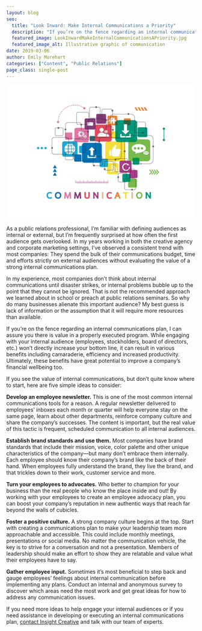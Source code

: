```yaml
---
layout: blog
seo:
  title: "Look Inward: Make Internal Communications a Priority"
  description: "If you’re on the fence regarding an internal communications plan, I can assure you there is value in a program that is executed properly. Here are five simple ideas to consider:"
  featured_image: LookInwardMakeInternalCommunicationsAPriority.jpg
  featured_image_alt: Illustrative graphic of communication
date: 2019-03-06
author: Emily Morehart
categories: ["Content", "Public Relations"]
page_class: single-post
---
```


![Illustrative graphic of communication](LookInwardMakeInternalCommunicationsAPriority.jpg)

As a public relations professional, I’m familiar with defining audiences as internal or external, but I’m frequently surprised at how often the first audience gets overlooked. In my years working in both the creative agency and corporate marketing settings, I’ve observed a consistent trend with most companies: They spend the bulk of their communications budget, time and efforts strictly on external audiences without evaluating the value of a strong internal communications plan.

In my experience, most companies don’t think about internal communications until disaster strikes, or internal problems bubble up to the point that they cannot be ignored. That is not the recommended approach we learned about in school or preach at public relations seminars. So why do many businesses alienate this important audience? My best guess is lack of information or the assumption that it will require more resources than available.

If you’re on the fence regarding an internal communications plan, I can assure you there is value in a properly executed program. While engaging with your internal audience (employees, stockholders, board of directors, etc.) won’t directly increase your bottom line, it can result in various benefits including camaraderie, efficiency and increased productivity. Ultimately, these benefits have great potential to improve a company’s financial wellbeing too.

If you see the value of internal communications, but don’t quite know where to start, here are five simple ideas to consider:

**Develop an employee newsletter.** This is one of the most common internal communications tools for a reason. A regular newsletter delivered to employees’ inboxes each month or quarter will help everyone stay on the same page, learn about other departments, reinforce company culture and share the company’s successes. The content is important, but the real value of this tactic is frequent, scheduled communication to all internal audiences.

**Establish brand standards and use them.** Most companies have brand standards that include their mission, voice, color palette and other unique characteristics of the company—but many don’t embrace them internally. Each employee should know their company’s brand like the back of their hand. When employees fully understand the brand, they live the brand, and that trickles down to their work, customer service and more.

**Turn your employees to advocates.** Who better to champion for your business than the real people who know the place inside and out! By working with your employees to create an employee advocacy plan, you can boost your company’s reputation in new authentic ways that reach far beyond the walls of cubicles.

**Foster a positive culture.** A strong company culture begins at the top. Start with creating a communications plan to make your leadership team more approachable and accessible. This could include monthly meetings, presentations or social media. No matter the communication vehicle, the key is to strive for a conversation and not a presentation. Members of leadership should make an effort to show they are relatable and value what their employees have to say.

**Gather employee input.** Sometimes it’s most beneficial to step back and gauge employees’ feelings about internal communication before implementing any plans. Conduct an internal and anonymous survey to discover which areas need the most work and get great ideas for how to address any communication issues.

If you need more ideas to help engage your internal audiences or if you need assistance in developing or executing an internal communications plan, <a href="https://insightcreative.com/contact/">contact Insight Creative</a> and talk with our team of experts.
